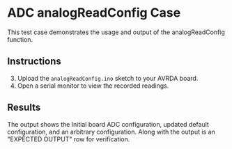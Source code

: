 # ADC analogReadConfig Case
This test case demonstrates the usage and output of the analogReadConfig function.

## Instructions
3. Upload the `analogReadConfig.ino` sketch to your AVRDA board.
4. Open a serial monitor to view the recorded readings.

## Results
The output shows the Initial board ADC configuration, updated default
configuration, and an arbitrary configuration. Along with the output is an
"EXPECTED OUTPUT" row for verification.
